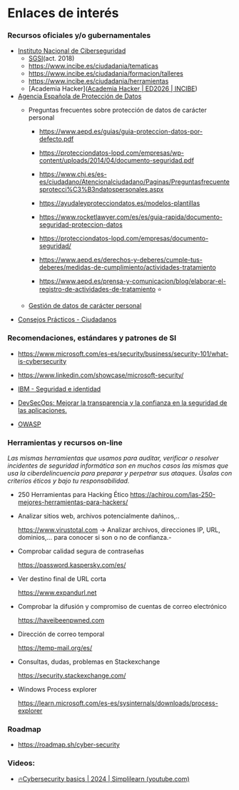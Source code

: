# Enlaces de interés

### Recursos oficiales y/o gubernamentales

- [Instituto Nacional de Ciberseguridad](https://www.incibe.es/ciudadania)
  - [SGSI](https://www.youtube.com/playlist?list=PLr5GsywSn9d9By1wgN9CO0XrKtpVUwK_T)(act. 2018)
  - https://www.incibe.es/ciudadania/tematicas
  - https://www.incibe.es/ciudadania/formacion/talleres
  - https://www.incibe.es/ciudadania/herramientas
  - [Academia Hacker]([Academia Hacker | ED2026 | INCIBE](https://www.incibe.es/ed2026/talento-hacker/academia-hacker))
- [Agencia Española de Protección de Datos](https://www.aepd.es/)
  - Preguntas frecuentes sobre protección de datos de carácter personal

    - https://www.aepd.es/guias/guia-proteccion-datos-por-defecto.pdf
    - https://protecciondatos-lopd.com/empresas/wp-content/uploads/2014/04/documento-seguridad.pdf

    - https://www.chj.es/es-es/ciudadano/Atencionalciudadano/Paginas/Preguntasfrecuentesprotecci%C3%B3ndatospersonales.aspx
    - https://ayudaleyprotecciondatos.es/modelos-plantillas
    - https://www.rocketlawyer.com/es/es/guia-rapida/documento-seguridad-proteccion-datos
    - https://protecciondatos-lopd.com/empresas/documento-seguridad/
    - https://www.aepd.es/derechos-y-deberes/cumple-tus-deberes/medidas-de-cumplimiento/actividades-tratamiento
    - https://www.aepd.es/prensa-y-comunicacion/blog/elaborar-el-registro-de-actividades-de-tratamiento :star:
  - [Gestión de datos de carácter personal](https://ayudaleyprotecciondatos.es)
- [Consejos Prácticos - Ciudadanos](https://usuariosteleco.mineco.gob.es/te-interesa/consejos-practicos/Paginas/consejos-practicos.aspx)​​

### Recomendaciones, estándares y patrones de SI

- https://www.microsoft.com/es-es/security/business/security-101/what-is-cybersecurity

- https://www.linkedin.com/showcase/microsoft-security/
- [IBM - Seguridad e identidad](https://www.ibm.com/mx-es/think/security)

- [DevSecOps: Mejorar la transparencia y la confianza en la seguridad de las aplicaciones.](https://www.devsecops.org/)

- [OWASP](https://owasp.org/)


### Herramientas y recursos on-line

*Las mismas herramientas que usamos para auditar, verificar o resolver incidentes de seguridad informática son en muchos casos las mismas que usa la ciberdelincuencia para preparar y perpetrar sus ataques. Úsalas con criterios éticos y bajo tu responsabilidad.*

- 250 Herramientas para Hacking Ético
  https://achirou.com/las-250-mejores-herramientas-para-hackers/

- Analizar sitios web, archivos potencialmente dañinos,..

  https://www.virustotal.com   &rarr; Analizar archivos, direcciones IP, URL, dominios,… para conocer si son o no de confianza.- 

- Comprobar calidad segura de contraseñas

  https://password.kaspersky.com/es/

- Ver destino final de URL corta

  https://www.expandurl.net

- Comprobar la difusión y compromiso de cuentas de correo electrónico

  https://haveibeenpwned.com

- Dirección de correo temporal

  https://temp-mail.org/es/



- Consultas, dudas, problemas en Stackexchange

  https://security.stackexchange.com/

- Windows Process explorer

  https://learn.microsoft.com/es-es/sysinternals/downloads/process-explorer


### Roadmap

- https://roadmap.sh/cyber-security

### Videos:

- [🔥Cybersecurity basics | 2024 | Simplilearn (youtube.com)](https://www.youtube.com/watch?v=njPY7pQTRWg)
